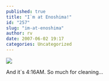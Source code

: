 ```yaml
---
published: true
title: "I`m at Enoshima!"
id: "257"
slug: "im-at-enoshima"
author: rv
date: 2007-06-02 19:17
categories: Uncategorized
---
```

<p class="mobile-photo"><a href="https://photos1.blogger.com/x/blogger2/2435/1927/1600/z/331679/070603_0416%7E01-755094.jpg"><img src="https://photos1.blogger.com/x/blogger2/2435/1927/320/z/866862/070603_0416%7E01-755094.jpg"></a></p>And it`s 4:16AM. So much for cleaning...
